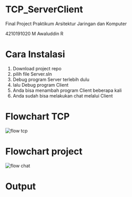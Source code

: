 # TCP_ServerClient
Final Project Praktikum Arsitektur Jaringan dan Komputer

4210191020 M Awaluddin R

# Cara Instalasi
1. Download project repo
2. pilih file Server.sln
3. Debug program Server terlebih dulu
4. lalu Debug program Client
5. Anda bisa menambah program Client beberapa kali
6. Anda sudah bisa melakukan chat melalui Client

# Flowchart TCP
![flow tcp](https://user-images.githubusercontent.com/63573499/125156255-c0222180-e18e-11eb-8c9d-8673ffd0b6e5.png)

# Flowchart project
![flow chat](https://user-images.githubusercontent.com/63573499/125156258-c4e6d580-e18e-11eb-832c-c49caf728e4a.png)

# Output
